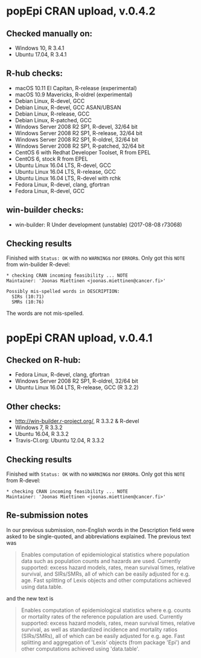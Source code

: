 
# popEpi CRAN upload, v.0.4.2

## Checked manually on:
* Windows 10, R 3.4.1
* Ubuntu 17.04, R 3.4.1

## R-hub checks:
* macOS 10.11 El Capitan, R-release (experimental)
* macOS 10.9 Mavericks, R-oldrel (experimental)
* Debian Linux, R-devel, GCC
* Debian Linux, R-devel, GCC ASAN/UBSAN
* Debian Linux, R-release, GCC
*	Debian Linux, R-patched, GCC
* Windows Server 2008 R2 SP1, R-devel, 32/64 bit
* Windows Server 2008 R2 SP1, R-release, 32/64 bit
* Windows Server 2008 R2 SP1, R-oldrel, 32/64 bit
* Windows Server 2008 R2 SP1, R-patched, 32/64 bit
* CentOS 6 with Redhat Developer Toolset, R from EPEL
* CentOS 6, stock R from EPEL
* Ubuntu Linux 16.04 LTS, R-devel, GCC
* Ubuntu Linux 16.04 LTS, R-release, GCC
* Ubuntu Linux 16.04 LTS, R-devel with rchk
*	Fedora Linux, R-devel, clang, gfortran
* Fedora Linux, R-devel, GCC

## win-builder checks:
* win-builder: R Under development (unstable) (2017-08-08 r73068)

## Checking results

Finished with `Status: OK` with no `WARNING`s nor `ERROR`s. Only got this `NOTE` from win-builder R-devel:

```
* checking CRAN incoming feasibility ... NOTE
Maintainer: 'Joonas Miettinen <joonas.miettinen@cancer.fi>'

Possibly mis-spelled words in DESCRIPTION:
  SIRs (10:71)
  SMRs (10:76)
```

The words are not mis-spelled.

# popEpi CRAN upload, v.0.4.1

## Checked on R-hub:
* Fedora Linux, R-devel, clang, gfortran
* Windows Server 2008 R2 SP1, R-oldrel, 32/64 bit
* Ubuntu Linux 16.04 LTS, R-release, GCC (R 3.2.2)

## Other checks:
* http://win-builder.r-project.org/, R 3.3.2 & R-devel
* Windows 7, R 3.3.2
* Ubuntu 16.04, R 3.3.2
* Travis-CI.org: Ubuntu 12.04, R 3.3.2

## Checking results

Finished with `Status: OK` with no `WARNING`s nor `ERROR`s. Only got this `NOTE` from R-devel:

```
* checking CRAN incoming feasibility ... NOTE
Maintainer: 'Joonas Miettinen <joonas.miettinen@cancer.fi>'
```

## Re-submission notes

In our previous submission, non-English words in the Description field were asked to be single-quoted, and abbreviations explained. The previous text was

> Enables computation of epidemiological statistics where population data such as population counts and hazards are used. Currently supported: excess hazard models, rates,  mean survival times, relative survival, and SIRs/SMRs, all of which can be easily adjusted for e.g. age. Fast splitting of Lexis objects and other computations achieved using data.table.

and the new text is 

> Enables computation of epidemiological statistics where e.g. 
    counts or mortality rates of the reference population are used. Currently 
    supported: excess hazard models, rates, mean survival times, relative 
    survival, as well as standardized incidence and mortality ratios (SIRs/SMRs), 
    all of which can be easily adjusted for e.g. age. 
    Fast splitting and aggregation of 'Lexis' objects (from package 'Epi') 
    and other computations achieved using 'data.table'. 
